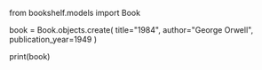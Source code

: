 from bookshelf.models import Book

book = Book.objects.create(
    title="1984",
    author="George Orwell",
    publication_year=1949
)

print(book)

